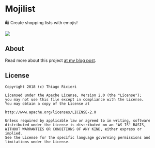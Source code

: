 # Mojilist
🛍 Create shopping lists with emojis!

<img src="https://thiago.ricieri.com/assets/posts/2018/mojilist-screens.jpg" />

## About
Read more about this project [at my blog post](https://thiago.ricieri.com/open-sourcing-my-latest-ios-app).

## License
```
Copyright 2018 (c) Thiago Ricieri

Licensed under the Apache License, Version 2.0 (the "License");
you may not use this file except in compliance with the License.
You may obtain a copy of the License at

http://www.apache.org/licenses/LICENSE-2.0

Unless required by applicable law or agreed to in writing, software
distributed under the License is distributed on an "AS IS" BASIS,
WITHOUT WARRANTIES OR CONDITIONS OF ANY KIND, either express or implied.
See the License for the specific language governing permissions and
limitations under the License.
```
